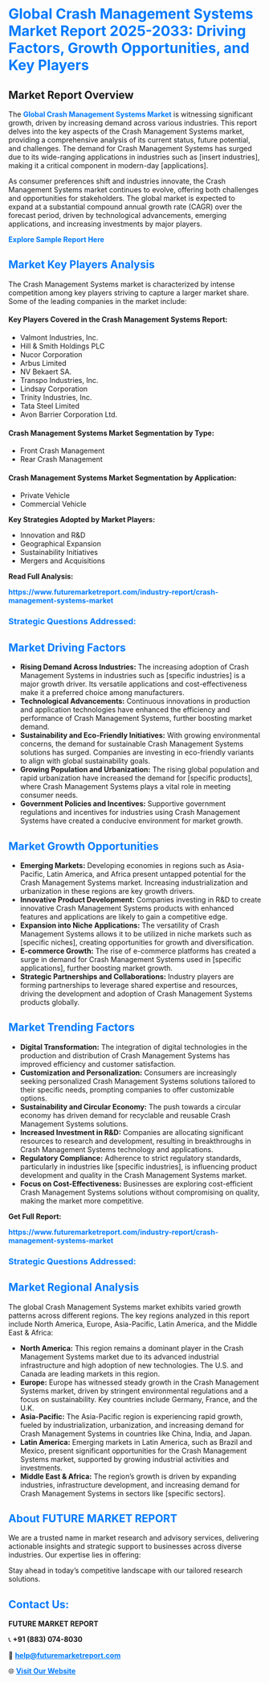 <h1 style="color: #007BFF;">Global Crash Management Systems Market Report 2025-2033: Driving Factors, Growth Opportunities, and Key Players</h1>

<section id="overview">
<h2>Market Report Overview</h2>
<p>The <a href="https://www.futuremarketreport.com/industry-report/crash-management-systems-market" style="color: #007BFF; text-decoration: none;"><strong>Global Crash Management Systems Market</strong></a> is witnessing significant growth, driven by increasing demand across various industries. This report delves into the key aspects of the Crash Management Systems market, providing a comprehensive analysis of its current status, future potential, and challenges. The demand for Crash Management Systems has surged due to its wide-ranging applications in industries such as [insert industries], making it a critical component in modern-day [applications].</p>
<p>As consumer preferences shift and industries innovate, the Crash Management Systems market continues to evolve, offering both challenges and opportunities for stakeholders. The global market is expected to expand at a substantial compound annual growth rate (CAGR) over the forecast period, driven by technological advancements, emerging applications, and increasing investments by major players.</p>
</section>

<section id="overview">
<p><a href="https://www.futuremarketreport.com/request-sample/reportId=27893" style="color: #007BFF; text-decoration: none;"><strong>Explore Sample Report Here</strong></a></p>
</section>

<section id="key-players">
<h2 style="color: #007BFF;">Market Key Players Analysis</h2>
<p>The Crash Management Systems market is characterized by intense competition among key players striving to capture a larger market share. Some of the leading companies in the market include:</p>
<h4>Key Players Covered in the Crash Management Systems Report:</h4>
<ul><li>Valmont Industries, Inc.</li><li>Hill &amp; Smith Holdings PLC</li><li>Nucor Corporation</li><li>Arbus Limited</li><li>NV Bekaert SA.</li><li>Transpo Industries, Inc.</li><li>Lindsay Corporation</li><li>Trinity Industries, Inc.</li><li>Tata Steel Limited</li><li>Avon Barrier Corporation Ltd.</li></ul>
<h4>Crash Management Systems Market Segmentation by Type:</h4>
<ul><li>Front Crash Management</li><li>Rear Crash Management</li></ul>

<h4>Crash Management Systems Market Segmentation by Application:</h4>
<ul><li>Private Vehicle</li><li>Commercial Vehicle</li></ul>
<p><strong>Key Strategies Adopted by Market Players:</strong></p>
<ul>
<li>Innovation and R&D</li>
<li>Geographical Expansion</li>
<li>Sustainability Initiatives</li>
<li>Mergers and Acquisitions</li>
</ul>
</section>

<section>
<p><strong>Read Full Analysis: </strong></p><a href="https://www.futuremarketreport.com/industry-report/crash-management-systems-market" style="color: #007BFF; text-decoration: none;"><strong>https://www.futuremarketreport.com/industry-report/crash-management-systems-market</strong></a>
<h3 style="color: #007BFF;">Strategic Questions Addressed:</h3>
</section>

<section id="driving-factors">
<h2 style="color: #007BFF;">Market Driving Factors</h2>
<ul>
<li><strong>Rising Demand Across Industries:</strong> The increasing adoption of Crash Management Systems in industries such as [specific industries] is a major growth driver. Its versatile applications and cost-effectiveness make it a preferred choice among manufacturers.</li>
<li><strong>Technological Advancements:</strong> Continuous innovations in production and application technologies have enhanced the efficiency and performance of Crash Management Systems, further boosting market demand.</li>
<li><strong>Sustainability and Eco-Friendly Initiatives:</strong> With growing environmental concerns, the demand for sustainable Crash Management Systems solutions has surged. Companies are investing in eco-friendly variants to align with global sustainability goals.</li>
<li><strong>Growing Population and Urbanization:</strong> The rising global population and rapid urbanization have increased the demand for [specific products], where Crash Management Systems plays a vital role in meeting consumer needs.</li>
<li><strong>Government Policies and Incentives:</strong> Supportive government regulations and incentives for industries using Crash Management Systems have created a conducive environment for market growth.</li>
</ul>
</section>

<section id="growth-opportunities">
<h2 style="color: #007BFF;">Market Growth Opportunities</h2>
<ul>
<li><strong>Emerging Markets:</strong> Developing economies in regions such as Asia-Pacific, Latin America, and Africa present untapped potential for the Crash Management Systems market. Increasing industrialization and urbanization in these regions are key growth drivers.</li>
<li><strong>Innovative Product Development:</strong> Companies investing in R&D to create innovative Crash Management Systems products with enhanced features and applications are likely to gain a competitive edge.</li>
<li><strong>Expansion into Niche Applications:</strong> The versatility of Crash Management Systems allows it to be utilized in niche markets such as [specific niches], creating opportunities for growth and diversification.</li>
<li><strong>E-commerce Growth:</strong> The rise of e-commerce platforms has created a surge in demand for Crash Management Systems used in [specific applications], further boosting market growth.</li>
<li><strong>Strategic Partnerships and Collaborations:</strong> Industry players are forming partnerships to leverage shared expertise and resources, driving the development and adoption of Crash Management Systems products globally.</li>
</ul>
</section>

<section id="trending-factors">
<h2 style="color: #007BFF;">Market Trending Factors</h2>
<ul>
<li><strong>Digital Transformation:</strong> The integration of digital technologies in the production and distribution of Crash Management Systems has improved efficiency and customer satisfaction.</li>
<li><strong>Customization and Personalization:</strong> Consumers are increasingly seeking personalized Crash Management Systems solutions tailored to their specific needs, prompting companies to offer customizable options.</li>
<li><strong>Sustainability and Circular Economy:</strong> The push towards a circular economy has driven demand for recyclable and reusable Crash Management Systems solutions.</li>
<li><strong>Increased Investment in R&D:</strong> Companies are allocating significant resources to research and development, resulting in breakthroughs in Crash Management Systems technology and applications.</li>
<li><strong>Regulatory Compliance:</strong> Adherence to strict regulatory standards, particularly in industries like [specific industries], is influencing product development and quality in the Crash Management Systems market.</li>
<li><strong>Focus on Cost-Effectiveness:</strong> Businesses are exploring cost-efficient Crash Management Systems solutions without compromising on quality, making the market more competitive.</li>
</ul>
</section>

<section>
<p><strong>Get Full Report: </strong></p><a href="https://www.futuremarketreport.com/industry-report/crash-management-systems-market" style="color: #007BFF; text-decoration: none;"><strong>https://www.futuremarketreport.com/industry-report/crash-management-systems-market</strong></a>
<h3 style="color: #007BFF;">Strategic Questions Addressed:</h3>
</section>


<section id="regional-analysis">
<h2 style="color: #007BFF;">Market Regional Analysis</h2>
<p>The global Crash Management Systems market exhibits varied growth patterns across different regions. The key regions analyzed in this report include North America, Europe, Asia-Pacific, Latin America, and the Middle East & Africa:</p>
<ul>
<li><strong>North America:</strong> This region remains a dominant player in the Crash Management Systems market due to its advanced industrial infrastructure and high adoption of new technologies. The U.S. and Canada are leading markets in this region.</li>
<li><strong>Europe:</strong> Europe has witnessed steady growth in the Crash Management Systems market, driven by stringent environmental regulations and a focus on sustainability. Key countries include Germany, France, and the U.K.</li>
<li><strong>Asia-Pacific:</strong> The Asia-Pacific region is experiencing rapid growth, fueled by industrialization, urbanization, and increasing demand for Crash Management Systems in countries like China, India, and Japan.</li>
<li><strong>Latin America:</strong> Emerging markets in Latin America, such as Brazil and Mexico, present significant opportunities for the Crash Management Systems market, supported by growing industrial activities and investments.</li>
<li><strong>Middle East & Africa:</strong> The region’s growth is driven by expanding industries, infrastructure development, and increasing demand for Crash Management Systems in sectors like [specific sectors].</li>
</ul>
</section>

<footer>
<h2 style="color: #007BFF;">About FUTURE MARKET REPORT</h2>
<p>We are a trusted name in market research and advisory services, delivering actionable insights and strategic support to businesses across diverse industries. Our expertise lies in offering:</p>

<p>Stay ahead in today’s competitive landscape with our tailored research solutions.</p>

<h2 style="color: #007BFF;">Contact Us:</h2>
<p><strong>FUTURE MARKET REPORT</strong></p>
<p>📞 <strong>+91 (883) 074-8030</strong></p>
<p>📧 <strong><a href="mailto:help@futuremarketreport.com" style="color: #007BFF;">help@futuremarketreport.com</a></strong></p>
<p>🌐 <strong><a href="https://www.futuremarketreport.com/" style="color: #007BFF;">Visit Our Website</a></strong></p>
</footer>